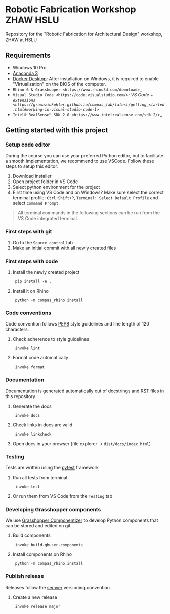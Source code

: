 # Robotic Fabrication Workshop ZHAW HSLU

Repository for the "Robotic Fabrication for Architectural Design" workshop, ZHAW at HSLU

## Requirements

* Windows 10 Pro
* [Anaconda 3](https://www.anaconda.com/distribution)
* [Docker Desktop](https://www.docker.com/products/docker-desktop): After installation on Windows, it is required to enable "Virtualization" on the BIOS of the computer.
* `Rhino 6 & Grasshopper <https://www.rhino3d.com/download>`_
* `Visual Studio Code <https://code.visualstudio.com/>`_: VS Code + `extensions <https://gramaziokohler.github.io/compas_fab/latest/getting_started.html#working-in-visual-studio-code-1>`_
* `Intel® RealSense™ SDK 2.0 <https://www.intelrealsense.com/sdk-2/>`_


## Getting started with this project

### Setup code editor

During the course you can use your preferred Python editor, but to facilitate a smooth implementation, we recommend to use VSCode.
Follow these steps to setup this editor:

1. Download installer
1. Open project folder in VS Code
2. Select python environment for the project
3. First time using VS Code and on Windows? Make sure select the correct terminal profile: `Ctrl+Shift+P`, `Terminal: Select Default Profile` and select `Command Prompt`.

> All terminal commands in the following sections can be run from the VS Code integrated terminal. 


### First steps with git

1. Go to the `Source control` tab
2. Make an initial commit with all newly created files


### First steps with code

1. Install the newly created project 

        pip install -e .

2. Install it on Rhino

        python -m compas_rhino.install


### Code conventions

Code convention follows [PEP8](https://pep8.org/) style guidelines and line length of 120 characters.

1. Check adherence to style guidelines

        invoke lint

2. Format code automatically

        invoke format


### Documentation

Documentation is generated automatically out of docstrings and [RST](https://www.sphinx-doc.org/en/master/usage/restructuredtext/basics.html) files in this repository

1. Generate the docs

        invoke docs

2. Check links in docs are valid

        invoke linkcheck

3. Open docs in your browser (file explorer -> `dist/docs/index.html`)


### Testing

Tests are written using the [pytest](https://docs.pytest.org/) framework

1. Run all tests from terminal

        invoke test

2. Or run them from VS Code from the `Testing` tab


### Developing Grasshopper components

We use [Grasshopper Componentizer](https://github.com/compas-dev/compas-actions.ghpython_components) to develop Python components that can be stored and edited on git.

1. Build components

        invoke build-ghuser-components

2. Install components on Rhino

        python -m compas_rhino.install


### Publish release

Releases follow the [semver](https://semver.org/spec/v2.0.0.html) versioning convention.

1. Create a new release

        invoke release major
